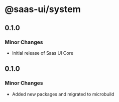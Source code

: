 # @saas-ui/system

## 0.1.0

### Minor Changes

- Initial release of Saas UI Core

## 0.1.0

### Minor Changes

- Added new packages and migrated to microbuild

